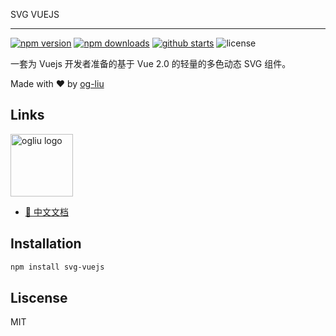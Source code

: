 SVG VUEJS

---

[![npm version](https://img.shields.io/npm/v/svg-vuejs)](https://www.npmjs.com/package/svg-vuejs)
[![npm downloads](https://img.shields.io/npm/dt/svg-vuejs)](https://www.npmjs.com/package/svg-vuejs)
[![github starts](https://img.shields.io/github/stars/og-liu/svg-vuejs)](https://github.com/og-liu/svg-vuejs/stargazers)
![license](https://img.shields.io/github/license/og-liu/svg-vuejs?label=license)

一套为 Vuejs 开发者准备的基于 Vue 2.0 的轻量的多色动态 SVG 组件。

Made with ❤️ by <a href="https://github.com/og-liu">og-liu</a>

## Links
<img width="100" src="https://s3.ax1x.com/2020/11/18/DmAfEt.gif" alt="ogliu logo">

- [📙 中文文档](http://svg.ogliu.com)

## Installation

```bash
npm install svg-vuejs
```

## Liscense

MIT

